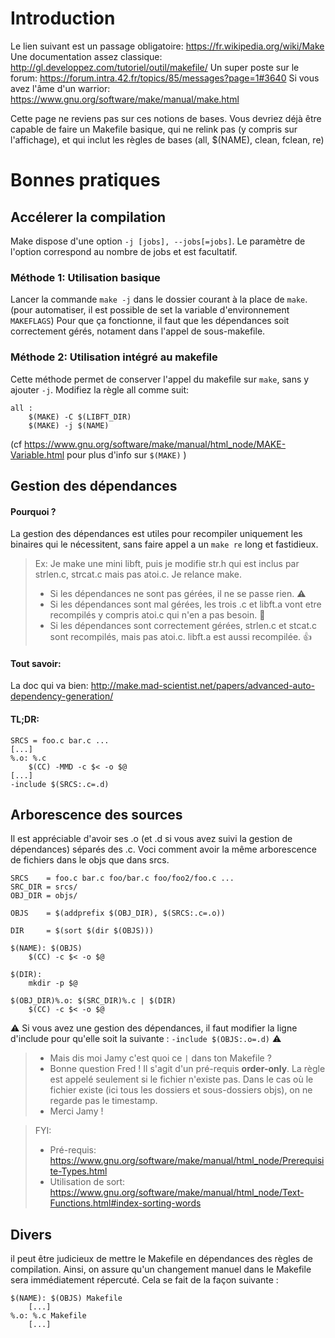 <!-- TITLE: Make -->
<!-- SUBTITLE: A quick summary of Make -->

# Introduction 
Le lien suivant est un passage obligatoire: https://fr.wikipedia.org/wiki/Make
Une documentation assez classique: http://gl.developpez.com/tutoriel/outil/makefile/
Un super poste sur le forum: https://forum.intra.42.fr/topics/85/messages?page=1#3640
Si vous avez l'âme d'un warrior: https://www.gnu.org/software/make/manual/make.html

Cette page ne reviens pas sur ces notions de bases. Vous devriez déjà être capable de faire un Makefile basique, qui ne relink pas (y compris sur l'affichage), et qui inclut les règles de bases (all, $(NAME), clean, fclean, re)
# Bonnes pratiques
## Accélerer la compilation
Make dispose d'une option `-j [jobs], --jobs[=jobs]`. Le paramètre de l'option correspond au nombre de jobs et est facultatif. 
### Méthode 1: Utilisation basique
Lancer la commande `make -j` dans le dossier courant à la place de `make`. (pour automatiser, il est possible de set la variable d'environnement `MAKEFLAGS`)
Pour que ça fonctionne, il faut que les dépendances soit correctement gérés, notament dans l'appel de sous-makefile.
### Méthode 2: Utilisation intégré au makefile
Cette méthode permet de conserver l'appel du makefile sur `make`, sans y ajouter `-j`.
Modifiez la règle all comme suit:
```
all :
	$(MAKE) -C $(LIBFT_DIR)
	$(MAKE) -j $(NAME)
```
(cf https://www.gnu.org/software/make/manual/html_node/MAKE-Variable.html pour plus d'info sur `$(MAKE)` )
## Gestion des dépendances
#### Pourquoi ?
La gestion des dépendances est utiles pour recompiler uniquement les binaires qui le nécessitent, sans faire appel a un `make re` long et fastidieux.
> Ex:
> Je make une mini libft, puis je modifie str.h qui est inclus par strlen.c, strcat.c mais pas atoi.c. Je relance make.
> - Si les dépendances ne sont pas gérées, il ne se passe rien. :warning:
> - Si les dépendances sont mal gérées, les trois .c et libft.a vont etre recompilés y compris atoi.c qui n'en a pas besoin. :snail:
> - Si les dépendances sont correctement gérées, strlen.c et stcat.c sont recompilés, mais pas atoi.c. libft.a est aussi recompilée. :thumbsup:

#### Tout savoir: 
La doc qui va bien: http://make.mad-scientist.net/papers/advanced-auto-dependency-generation/
#### TL;DR:
```
SRCS = foo.c bar.c ...
[...]
%.o: %.c
	$(CC) -MMD -c $< -o $@
[...]
-include $(SRCS:.c=.d)
```
## Arborescence des sources
Il est appréciable d'avoir ses .o (et .d si vous avez suivi la gestion de dépendances) séparés des .c. Voci comment avoir la même arborescence de fichiers dans le objs que dans srcs.

```
SRCS    = foo.c bar.c foo/bar.c foo/foo2/foo.c ...
SRC_DIR = srcs/
OBJ_DIR = objs/

OBJS    = $(addprefix $(OBJ_DIR), $(SRCS:.c=.o))

DIR     = $(sort $(dir $(OBJS)))

$(NAME): $(OBJS)
	$(CC) -c $< -o $@

$(DIR):
	mkdir -p $@

$(OBJ_DIR)%.o: $(SRC_DIR)%.c | $(DIR)
	$(CC) -c $< -o $@
```

:warning: Si vous avez une gestion des dépendances, il faut modifier la ligne d'include pour qu'elle soit la suivante : `-include $(OBJS:.o=.d)` :warning:

> - Mais dis moi Jamy c'est quoi ce `|` dans ton Makefile ?
> - Bonne question Fred ! Il s'agit d'un pré-requis **order-only**. La règle est appelé seulement si le fichier n'existe pas. Dans le cas où le fichier existe (ici tous les dossiers et sous-dossiers objs), on ne regarde pas le timestamp.
> - Merci Jamy !

> FYI:
> - Pré-requis: https://www.gnu.org/software/make/manual/html_node/Prerequisite-Types.html
> - Utilisation de sort: https://www.gnu.org/software/make/manual/html_node/Text-Functions.html#index-sorting-words
## Divers
il peut être judicieux de mettre le Makefile en dépendances des règles de compilation. Ainsi, on assure qu'un changement manuel dans le Makefile sera immédiatement répercuté. Cela se fait de la façon suivante :
```
$(NAME): $(OBJS) Makefile
	[...]
%.o: %.c Makefile
	[...]
```
